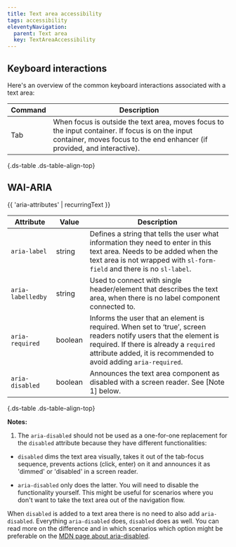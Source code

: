 ```yaml
---
title: Text area accessibility
tags: accessibility
eleventyNavigation:
  parent: Text area
  key: TextAreaAccessibility
---
```

<section>

## Keyboard interactions

Here's an overview of the common keyboard interactions associated with a text area:

<div class="ds-table-wrapper">

|Command|Description|
|-|-|
|Tab|When focus is outside the text area, moves focus to the input container. If focus is on the input container, moves focus to the end enhancer (if provided, and interactive).|

{.ds-table .ds-table-align-top}

</div>

</section>

<section>


## WAI-ARIA

{{ 'aria-attributes' | recurringText }}

<div class="ds-table-wrapper">

|Attribute | Value | Description                                                                                                                                                                                                             |
|-|-|-------------------------------------------------------------------------------------------------------------------------------------------------------------------------------------------------------------------------|
|`aria-label`|string| Defines a string that tells the user what information they need to enter in this text area. Needs to be added when the text area is not wrapped with `sl-form-field` and there is no `sl-label`.                        |
|`aria-labelledby`|string| Used to connect with single header/element that describes the text area, when there is no label component connected to.                                                                                                 |
|`aria-required`|boolean| Informs the user that an element is required. When set to ‘true’, screen readers notify users that the element is required. If there is already a `required` attribute added, it is recommended to avoid adding `aria-required`. |
|`aria-disabled`|boolean| Announces the text area component as disabled with a screen reader. See [Note 1] below.                                                                                                                                 |yes|

{.ds-table .ds-table-align-top}

</div>

**Notes:**
1. The `aria-disabled` should not be used as a one-for-one replacement for the `disabled` attribute because they have different functionalities:

- `disabled` dims the text area visually, takes it out of the tab-focus sequence, prevents actions (click, enter) on it and announces it as 'dimmed' or 'disabled' in a screen reader.

- `aria-disabled` only does the latter. You will need to disable the functionality yourself. This might be useful for scenarios where you don't want to take the text area out of the navigation flow.

When `disabled` is added to a text area there is no need to also add `aria-disabled`. Everything `aria-disabled` does, `disabled` does as well. You can read more on the difference and in which scenarios which option might be preferable on the [MDN page about aria-disabled](https://developer.mozilla.org/en-US/docs/Web/Accessibility/ARIA/Attributes/aria-disabled).


</section>
